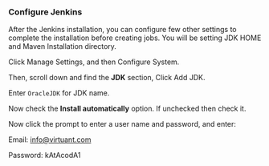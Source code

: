 ### Configure Jenkins

After the Jenkins installation, you can configure few other settings to complete the installation before creating jobs.
You will be setting JDK HOME and Maven Installation directory.

Click Manage Settings, and then Configure System.

Then, scroll down and find the **JDK** section, Click Add JDK.

Enter `OracleJDK` for JDK name.

Now check the **Install automatically** option. If unchecked then check it.

Now click the prompt to enter a user name and password, and enter:

Email: info@virtuant.com

Password: kAtAcodA1
